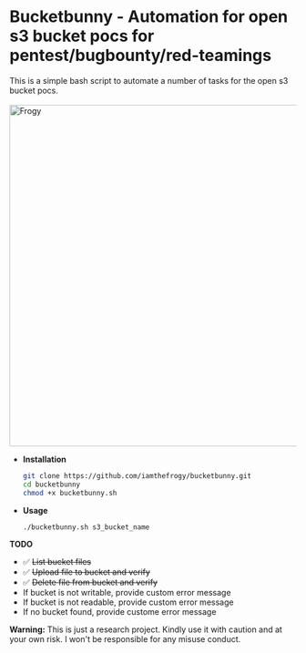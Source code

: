 # Bucketbunny - Automation for open s3 bucket pocs for pentest/bugbounty/red-teamings
This is a simple bash script to automate a number of tasks for the open s3 bucket pocs.<br/><br/>
<img src="https://user-images.githubusercontent.com/8291014/109222405-9e149d80-77b1-11eb-97ea-873560055c4e.png" alt="Frogy" title="Frogy" height="600" />

+ **Installation**
    ```sh
    git clone https://github.com/iamthefrogy/bucketbunny.git
    cd bucketbunny
    chmod +x bucketbunny.sh
    ```
+ **Usage**
    ```sh
    ./bucketbunny.sh s3_bucket_name
    ```
    
**TODO**
- ✅  ~~List bucket files~~
- ✅  ~~Upload file to bucket and verify~~
- ✅  ~~Delete file from bucket and verify~~
- If bucket is not writable, provide custom error message
- If bucket is not readable, provide custom error message
- If no bucket found, provide custome error message

**Warning:** This is just a research project. Kindly use it with caution and at your own risk. I won't be responsible for any misuse conduct.
